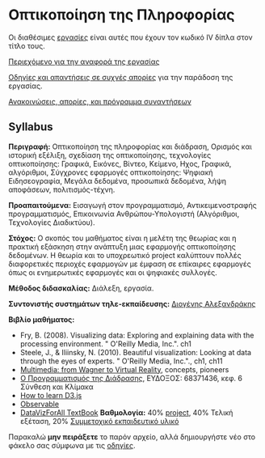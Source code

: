 # Οπτικοποίηση της Πληροφορίας

Οι διαθέσιμες [εργασίες](https://courses-ionio.github.io/projects/) είναι αυτές που έχουν τον κωδικό ΙV δίπλα στον τίτλο τους.

[Περιεχόμενο για την αναφορά της εργασίας](https://courses-ionio.github.io/help/deliverables/)

[Οδηγίες και απαντήσεις σε συχνές απορίες](https://courses-ionio.github.io/help/) για την παράδοση της εργασίας.

[Ανακοινώσεις, απορίες, και πρόγραμμα συναντήσεων](https://github.com/courses-ionio/sw/issues)

## Syllabus

**Περιγραφή:** Οπτικοποίηση της πληροφορίας και διάδραση, Ορισμός και ιστορική εξέλιξη, σχεδίαση της οπτικοποίησης, τεχνολογίες οπτικοποίησης: Γραφικά, Εικόνες, Βίντεο, Κείμενο, Ηχος, Γραφικά, αλγόριθμοι, Σύγχρονες εφαρμογές οπτικοποίησης: Ψηφιακή Ειδησεογραφία, Μεγάλα δεδομένα, προσωπικά δεδομένα, λήψη αποφάσεων, πολιτισμός-τέχνη.

**Προαπαιτούμενα:** Εισαγωγή στον προγραμματισμό, Αντικειμενοστραφής προγραμματισμός, Επικοινωνία Ανθρώπου-Υπολογιστή (Αλγόριθμοι, Τεχνολογίες Διαδικτύου).

**Στόχος:** Ο σκοπός του μαθήματος είναι η μελέτη της θεωρίας και η πρακτική εξάσκηση στην ανάπτυξη μιας εφαρμογής οπτικοποίησης δεδομένων. Η θεωρία και το υποχρεωτικό project καλύπτουν πολλές διαφορετικές περιοχές εφαρμογών με έμφαση σε επίκαιρες εφαρμογές όπως οι ενημερωτικές εφαρμογές και οι ψηφιακές συλλογές.

**Μέθοδος διδασκαλίας:** Διάλεξη, εργασία.

**Συντονιστής συστημάτων τηλε-εκπαίδευσης:** [Διογένης Αλεξανδράκης](https://github.com/DiogenisAl/)

**Βιβλίο μαθήματος:** 

* Fry, B. (2008). Visualizing data: Exploring and explaining data with the processing environment. " O'Reilly Media, Inc.". ch1
* Steele, J., & Iliinsky, N. (2010). Beautiful visualization: Looking at data through the eyes of experts. " O'Reilly Media, Inc."., ch1, ch11
* [Multimedia: from Wagner to Virtual Reality](https://web.archive.org/web/20180731072917/http://w2vr.com/concepts/concepts.html), concepts, pioneers
* [Ο Προγραμματισμός της Διάδρασης](http://mibook.org/gr), ΕΥΔΟΞΟΣ: 68371436, κεφ. 6 Σύνθεση και Κλίμακα
* [How to learn D3.js](https://wattenberger.com/blog/d3)
* [Observable](https://observablehq.com)
* [DataVizForAll TextBook](https://github.com/DataVizForAll/datavizforall-bookdown)
**Βαθμολογία:** 40% [project](https://courses-ionio.github.io/projects/), 40% Τελική εξέταση, 20% [Συμμετοχικό εκπαιδευτικό υλικό](https://courses-ionio.github.io/projects/social/)

Παρακαλώ **μην πειράξετε** το παρόν αρχείο, αλλά δημιουργήστε νέο στο φάκελο σας σύμφωνα με τις [οδηγίες](https://courses-ionio.github.io/help/guide/).
